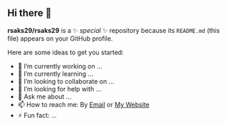 ## Hi there 👋


**rsaks29/rsaks29** is a ✨ _special_ ✨ repository because its `README.md` (this file) appears on your GitHub profile.

Here are some ideas to get you started:

- 🔭 I’m currently working on ...
- 🌱 I’m currently learning ...
- 👯 I’m looking to collaborate on ...
- 🤔 I’m looking for help with ...
- 💬 Ask me about ...
- 📫 How to reach me: By [Email](ron.saks@gmx.ch) or [My Website](rsaks29.Gihub.io)
- ⚡ Fun fact: ...

